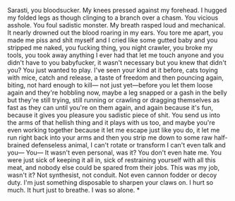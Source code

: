 Sarasti, you bloodsucker. My knees pressed against my forehead. I hugged my folded legs as though clinging to a branch over a chasm. You vicious asshole. You foul sadistic monster. My breath rasped loud and mechanical. It nearly drowned out the blood roaring in my ears. You tore me apart, you made me piss and shit myself and I cried like some gutted baby and you stripped me naked, you fucking thing, you night crawler, you broke my tools, you took away anything I ever had that let me touch anyone and you didn't have to you babyfucker, it wasn't necessary but you knew that didn't you? You just wanted to play. I've seen your kind at it before, cats toying with mice, catch and release, a taste of freedom and then pouncing again, biting, not hard enough to kill— not just yet—before you let them loose again and they're hobbling now, maybe a leg snapped or a gash in the belly but they're still trying, still running or crawling or dragging themselves as fast as they can until you're on them again, and again because it's fun, because it gives you pleasure you sadistic piece of shit. You send us into the arms of that hellish thing and it plays with us too, and maybe you're even working together because it let me escape just like you do, it let me run right back into your arms and then you strip me down to some raw half-brained defenseless animal, I can't rotate or transform I can't even talk and you—
You—
It wasn't even personal, was it? You don't even hate me. You were just sick of keeping it all in, sick of restraining yourself with all this meat, and nobody else could be spared from their jobs. This was my job, wasn't it? Not synthesist, not conduit. Not even cannon fodder or decoy duty. I'm just something disposable to sharpen your claws on. I hurt so much. It hurt just to breathe.
I was so alone.
* 